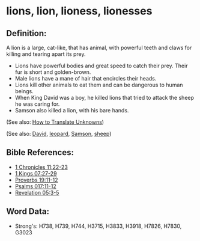 # lions, lion, lioness, lionesses #

## Definition: ##

A lion is a large, cat-like, that has animal, with powerful teeth and claws for killing and tearing apart its prey.

* Lions have powerful bodies and great speed to catch their prey. Their fur is short and golden-brown.
* Male lions have a mane of hair that encircles their heads.
* Lions kill other animals to eat them and can be dangerous to human beings.
* When King David was a boy, he killed lions that tried to attack the sheep he was caring for.
* Samson also killed a lion, with his bare hands.

(See also: [How to Translate Unknowns](rc://en/ta/man/translate/translate-unknown))

(See also: [David](../names/david.md), [leopard](../other/leopard.md), [Samson](../names/samson.md), [sheep](../other/sheep.md))

## Bible References: ##

* [1 Chronicles 11:22-23](rc://en/tn/help/1ch/11/22)
* [1 Kings 07:27-29](rc://en/tn/help/1ki/07/27)
* [Proverbs 19:11-12](rc://en/tn/help/pro/19/11)
* [Psalms 017:11-12](rc://en/tn/help/psa/017/011)
* [Revelation 05:3-5](rc://en/tn/help/rev/05/03)

## Word Data: ##

* Strong's: H738, H739, H744, H3715, H3833, H3918, H7826, H7830, G3023
